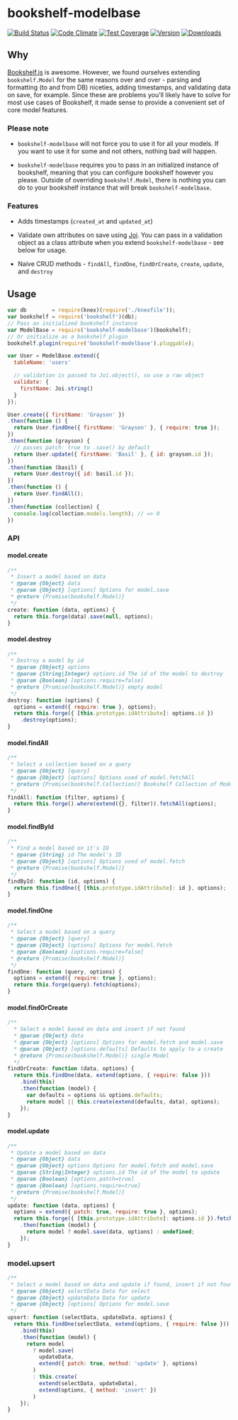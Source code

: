# bookshelf-modelbase
[![Build Status](https://travis-ci.org/bsiddiqui/bookshelf-modelbase.svg?branch=master)](https://travis-ci.org/bsiddiqui/bookshelf-modelbase) [![Code Climate](https://codeclimate.com/github/bsiddiqui/bookshelf-modelbase/badges/gpa.svg)](https://codeclimate.com/github/bsiddiqui/bookshelf-modelbase) [![Test Coverage](https://codeclimate.com/github/bsiddiqui/bookshelf-modelbase/badges/coverage.svg)](https://codeclimate.com/github/bsiddiqui/bookshelf-modelbase) [![Version](https://badge.fury.io/js/bookshelf-modelbase.svg)](http://badge.fury.io/js/bookshelf-modelbase) [![Downloads](http://img.shields.io/npm/dm/bookshelf-modelbase.svg)](https://www.npmjs.com/package/bookshelf-modelbase)

## Why
[Bookshelf.js](https://github.com/tgriesser/bookshelf) is awesome. However,
we found ourselves extending `bookshelf.Model` for the same reasons over and
over - parsing and formatting (to and from DB) niceties, adding timestamps, and
validating data on save, for example. Since these are problems you'll likely
have to solve for most use cases of Bookshelf, it made sense to provide a
convenient set of core model features.

### Please note
* `bookshelf-modelbase` will not force you to use it for all your models.
If you want to use it for some and not others, nothing bad will happen.

* `bookshelf-modelbase` requires you to pass in an initialized instance
of bookshelf, meaning that you can configure bookshelf however you please.
Outside of overriding `bookshelf.Model`, there is nothing you can do to
your bookshelf instance that will break `bookshelf-modelbase`.

### Features
* Adds timestamps (`created_at` and `updated_at`)

* Validate own attributes on save using [Joi](https://github.com/hapijs/joi).
You can pass in a validation object as a class attribute when you extend
`bookshelf-modelbase` - see below for usage.

* Naive CRUD methods - `findAll`, `findOne`, `findOrCreate`, `create`, `update`, and `destroy`

## Usage
```javascript
var db        = require(knex)(require('./knexfile'));
var bookshelf = require('bookshelf')(db);
// Pass an initialized bookshelf instance
var ModelBase = require('bookshelf-modelbase')(bookshelf);
// Or initialize as a bookshelf plugin
bookshelf.plugin(require('bookshelf-modelbase').pluggable);

var User = ModelBase.extend({
  tableName: 'users'

  // validation is passed to Joi.object(), so use a raw object
  validate: {
    firstName: Joi.string()
  }
});

User.create({ firstName: 'Grayson' })
.then(function () {
  return User.findOne({ firstName: 'Grayson' }, { require: true });
})
.then(function (grayson) {
  // passes patch: true to .save() by default
  return User.update({ firstName: 'Basil' }, { id: grayson.id });
})
.then(function (basil) {
  return User.destroy({ id: basil.id });
})
.then(function () {
  return User.findAll();
})
.then(function (collection) {
  console.log(collection.models.length); // => 0
})

```

### API

#### model.create

```js
/**
 * Insert a model based on data
 * @param {Object} data
 * @param {Object} [options] Options for model.save
 * @return {Promise(bookshelf.Model)}
 */
create: function (data, options) {
  return this.forge(data).save(null, options);
}
```

#### model.destroy

```js
/**
 * Destroy a model by id
 * @param {Object} options
 * @param {String|Integer} options.id The id of the model to destroy
 * @param {Boolean} [options.require=false]
 * @return {Promise(bookshelf.Model)} empty model
 */
destroy: function (options) {
  options = extend({ require: true }, options);
  return this.forge({ [this.prototype.idAttribute]: options.id })
    .destroy(options);
}
```

#### model.findAll

```javascript
/**
 * Select a collection based on a query
 * @param {Object} [query]
 * @param {Object} [options] Options used of model.fetchAll
 * @return {Promise(bookshelf.Collection)} Bookshelf Collection of Models
 */
findAll: function (filter, options) {
  return this.forge().where(extend({}, filter)).fetchAll(options);
}
```

#### model.findById

```javascript
/**
 * Find a model based on it's ID
 * @param {String} id The model's ID
 * @param {Object} [options] Options used of model.fetch
 * @return {Promise(bookshelf.Model)}
 */
findById: function (id, options) {
  return this.findOne({ [this.prototype.idAttribute]: id }, options);
}
```

#### model.findOne

```js
/**
 * Select a model based on a query
 * @param {Object} [query]
 * @param {Object} [options] Options for model.fetch
 * @param {Boolean} [options.require=false]
 * @return {Promise(bookshelf.Model)}
 */
findOne: function (query, options) {
  options = extend({ require: true }, options);
  return this.forge(query).fetch(options);
}
```

#### model.findOrCreate
```js
/**
  * Select a model based on data and insert if not found
  * @param {Object} data
  * @param {Object} [options] Options for model.fetch and model.save
  * @param {Object} [options.defaults] Defaults to apply to a create
  * @return {Promise(bookshelf.Model)} single Model
  */
findOrCreate: function (data, options) {
  return this.findOne(data, extend(options, { require: false }))
    .bind(this)
    .then(function (model) {
      var defaults = options && options.defaults;
      return model || this.create(extend(defaults, data), options);
    });
}
```

#### model.update

```js
/**
 * Update a model based on data
 * @param {Object} data
 * @param {Object} options Options for model.fetch and model.save
 * @param {String|Integer} options.id The id of the model to update
 * @param {Boolean} [options.patch=true]
 * @param {Boolean} [options.require=true]
 * @return {Promise(bookshelf.Model)}
 */
update: function (data, options) {
  options = extend({ patch: true, require: true }, options);
  return this.forge({ [this.prototype.idAttribute]: options.id }).fetch(options);
    .then(function (model) {
      return model ? model.save(data, options) : undefined;
    });
}
```

### model.upsert
```js
/**
 * Select a model based on data and update if found, insert if not found
 * @param {Object} selectData Data for select
 * @param {Object} updateData Data for update
 * @param {Object} [options] Options for model.save
 */
upsert: function (selectData, updateData, options) {
  return this.findOne(selectData, extend(options, { require: false }))
    .bind(this)
    .then(function (model) {
      return model
        ? model.save(
          updateData,
          extend({ patch: true, method: 'update' }, options)
        )
        : this.create(
          extend(selectData, updateData),
          extend(options, { method: 'insert' })
        )
    });
}
```
